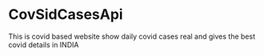 # CovSidCasesApi
This is covid based website show daily covid cases real and gives the best covid details in INDIA
